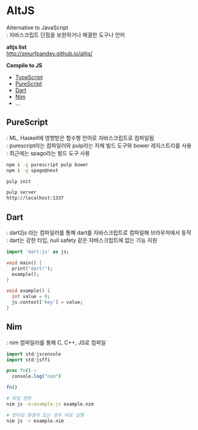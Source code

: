 # AltJS
Alternative to JavaScript  
: 자바스크립트 단점을 보완하거나 해결한 도구나 언어

**altjs list**  
http://smurfpandey.github.io/altjs/

 
**Compile to JS**
- [TypeScript](./ts/)
- [PureScript](#purescript)
- [Dart](#dart)
- [Nim](#nim)
- ...



## PureScript
: ML, Haskell에 영향받은 함수형 언어로 자바스크립트로 컴파일됨  
: purescript라는 컴파일러와 pulp라는 자체 빌드 도구와 bower 레지스트리를 사용  
: 최근에는 spago라는 빌드 도구 사용  

```bash
npm i -g purescript pulp bower
npm i -g spago@next 

pulp init

pulp server
http://localhost:1337
```



## Dart   
: dart2js 라는 컴파일러를 통해 dart를 자바스크립트로 컴파일해 브라우저에서 동작  
: dart는 강한 타입, null safety 같은 자바스크립트에 없는 기능 지원   

```dart
import 'dart:js' as js;

void main() {
  print("dart!");
  example();
}

void example() {
  int value = 0;
  js.context['key'] = value;
}
```



## Nim       
: nim 컴파일러를 통해 C, C++, JS로 컴파일   


```nim
import std/jsconsole
import std/jsffi

proc fn() =
  console.log("nim")

fn()
```

```bash
# 파일 변환
nim js -o:example.js example.nim

# 런타임 환경이 있는 경우 바로 실행
nim js -r example.nim
```